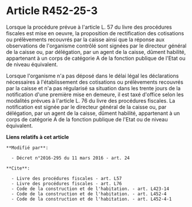 # Article R452-25-3

Lorsque la procédure prévue à l'article L. 57 du livre des procédures fiscales est mise en oeuvre, la proposition de
rectification des cotisations ou prélèvements recouvrés par la caisse ainsi que la réponse aux observations de l'organisme
contrôlé sont signées par le directeur général de la caisse ou, par délégation, par un agent de la caisse, dûment habilité,
appartenant à un corps de catégorie A de la fonction publique de l'Etat ou de niveau équivalent. 

Lorsque l'organisme n'a pas déposé dans le délai légal les déclarations nécessaires à l'établissement des cotisations ou
prélèvements recouvrés par la caisse et n'a pas régularisé sa situation dans les trente jours de la notification d'une
première mise en demeure, il est taxé d'office selon les modalités prévues à l'article L. 76 du livre des procédures
fiscales. La notification est signée par le directeur général de la caisse ou, par délégation, par un agent de la caisse,
dûment habilité, appartenant à un corps de catégorie A de la fonction publique de l'Etat ou de niveau équivalent.

**Liens relatifs à cet article**

	**Modifié par**:

	  - Décret n°2016-295 du 11 mars 2016 - art. 24

	**Cite**:

	  - Livre des procédures fiscales - art. L57
	  - Livre des procédures fiscales - art. L76
	  - Code de la construction et de l'habitation. - art. L423-14
	  - Code de la construction et de l'habitation. - art. L452-4
	  - Code de la construction et de l'habitation. - art. L452-4-1
